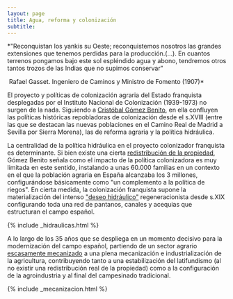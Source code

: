 ```yaml
---
layout: page
title: Agua, reforma y colonización
subtitle:
---
```

*"Reconquistan los yankis su Oeste; reconquistemos
nosotros las grandes extensiones que tenemos perdidas para la
producción.(...). En cuantos terrenos pongamos bajo este sol espléndido agua y abono, tendremos otros tantos trozos de las Indias que no supimos
conservar"

 Rafael Gasset. Ingeniero de Caminos y Ministro de Fomento (1907)*

El proyecto y políticas de colonización agraria del Estado franquista desplegadas por el Instituto Nacional de Colonización (1939-1973) no surgen de la nada. Siguiendo a [Cristóbal Gómez Benito](http://historiadelpresente.es/sites/default/files/revista/articulos/3/305unarevisionyunareflexionsobrelapoliticadecolonizacionagrariaenlaespanadefranco.pdf), en ella confluyen las políticas históricas repobladoras de colonización desde el s.XVIII (entre las que se destacan las nuevas poblaciones en el Camino Real de Madrid a Sevilla por Sierra Morena), las de reforma agraria y la política hidráulica.  

La centralidad de la política hidráulica en el proyecto colonizador franquista es determinante. Si bien existe una cierta [redistribución de la propiedad](https://medialab-prado.github.io/poblados-colonizacion-colonias-penitenciarias/mecanismos-expropiacion.html), Gómez Benito señala como el impacto de la política colonizadora es muy limitada en este sentido, instalando a unas 60.000 familias en un contexto en el que la población agraria en España alcanzaba los 3 millones, configurándose básicamente como "un complemento a la política de riegos". En cierta medida, la colonización franquista supone la materialización del intenso ["deseo hidráulico"](http://www.mapama.gob.es/ministerio/pags/biblioteca/revistas/pdf_ays%2Fa032_01.pdf) regeneracionista desde s.XIX configurando toda una red de pantanos, canales y acequias que estructuran el campo español.

{% include _hidraulicas.html %}

A lo largo de los 35 años que se despliega en un momento decisivo para la modernización del campo español, partiendo de un sector agrario [escasamente mecanizado](https://medialab-prado.github.io/poblados-colonizacion-colonias-penitenciarias/urbanismo.html) a una plena mecanización e industrialización de la agricultura, contribuyendo tanto a una estabilización del latifundismo (al no existir una redistribución real de la propiedad) como a la configuración de la agroindustria y al final del campesinado tradicional. 


{% include _mecanizacion.html %}
